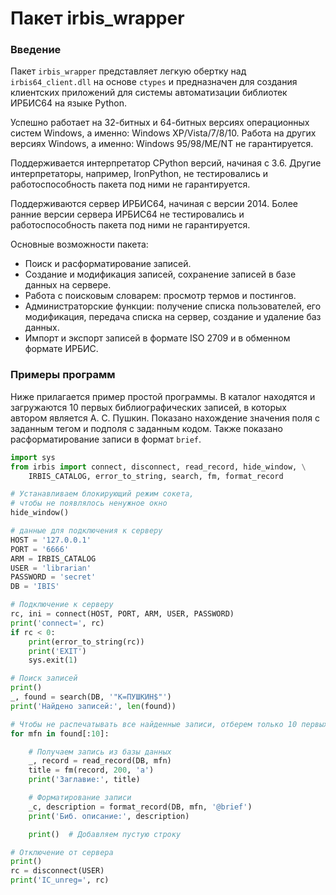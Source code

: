 # Пакет irbis_wrapper

### Введение

Пакет `irbis_wrapper` представляет легкую обертку над `irbis64_client.dll` на основе `ctypes` и предназначен для создания клиентских приложений для системы автоматизации библиотек ИРБИС64 на языке Python.

Успешно работает на 32-битных и 64-битных версиях операционных систем Windows, а именно: Windows XP/Vista/7/8/10. Работа на других версиях Windows, а именно: Windows 95/98/ME/NT не гарантируется.

Поддерживается интерпретатор CPython версий, начиная с 3.6. Другие интерпретаторы, например, IronPython, не тестировались и работоспособность пакета под ними не гарантируется.

Поддерживаются сервер ИРБИС64, начиная с версии 2014. Более ранние версии сервера ИРБИС64 не тестировались и работоспособность пакета под ними не гарантируется.

Основные возможности пакета:

* Поиск и расформатирование записей.
* Создание и модификация записей, сохранение записей в базе данных на сервере.
* Работа с поисковым словарем: просмотр термов и постингов.
* Администраторские функции: получение списка пользователей, его модификация, передача списка на сервер, создание и удаление баз данных.
* Импорт и экспорт записей в формате ISO 2709 и в обменном формате ИРБИС.

### Примеры программ

Ниже прилагается пример простой программы. В каталог находятся и загружаются 10 первых библиографических записей, в которых автором является А. С. Пушкин. Показано нахождение значения поля с заданным тегом и подполя с заданным кодом. Также показано расформатирование записи в формат `brief`.

```python
import sys
from irbis import connect, disconnect, read_record, hide_window, \
    IRBIS_CATALOG, error_to_string, search, fm, format_record

# Устанавливаем блокирующий режим сокета,
# чтобы не появлялось ненужное окно
hide_window()

# данные для подключения к серверу
HOST = '127.0.0.1'
PORT = '6666'
ARM = IRBIS_CATALOG
USER = 'librarian'
PASSWORD = 'secret'
DB = 'IBIS'

# Подключение к серверу
rc, ini = connect(HOST, PORT, ARM, USER, PASSWORD)
print('connect=', rc)
if rc < 0:
    print(error_to_string(rc))
    print('EXIT')
    sys.exit(1)

# Поиск записей
print()
_, found = search(DB, '"K=ПУШКИН$"')
print('Найдено записей:', len(found))

# Чтобы не распечатывать все найденные записи, отберем только 10 первых
for mfn in found[:10]:

    # Получаем запись из базы данных
    _, record = read_record(DB, mfn)
    title = fm(record, 200, 'a')
    print('Заглавие:', title)

    # Форматирование записи
    _c, description = format_record(DB, mfn, '@brief')
    print('Биб. описание:', description)

    print()  # Добавляем пустую строку

# Отключение от сервера
print()
rc = disconnect(USER)
print('IC_unreg=', rc)
```
